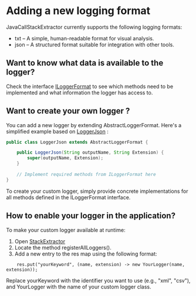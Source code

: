 # Adding a new logging format 
JavaCallStackExtractor currently supports the following logging formats:
- txt – A simple, human-readable format for visual analysis.
- json – A structured format suitable for integration with other tools.

## Want to know what data is available to the logger?
Check the interface [ILoggerFormat](../../src/main/java/app/logging/ILoggerFormat.java) to see which methods need to be implemented and what information the logger has access to.

## Want to create your own logger ?
You can add a new logger by extending AbstractLoggerFormat.
Here's a simplified example based on [LoggerJson](../../src/main/java/logging/LoggerJson.java) :
```java
public class LoggerJson extends AbstractLoggerFormat {

    public LoggerJson(String outputName, String Extension) {
        super(outputName, Extension);
    }
    
    // Implement required methods from ILoggerFormat here
}
```

To create your custom logger, simply provide concrete implementations for all methods defined in the ILoggerFormat interface.

## How to enable your logger in the application?
To make your custom logger available at runtime: 
1. Open [StackExtractor](../../src/main/java/extractors/StackExtractor.java)
2. Locate the method registerAllLoggers().
3. Add a new entry to the res map using the following format:
```declarative
    res.put("yourKeyword", (name, extension) -> new YourLogger(name, extension));
```
Replace yourKeyword with the identifier you want to use (e.g., "xml", "csv"), and YourLogger with the name of your custom logger class.